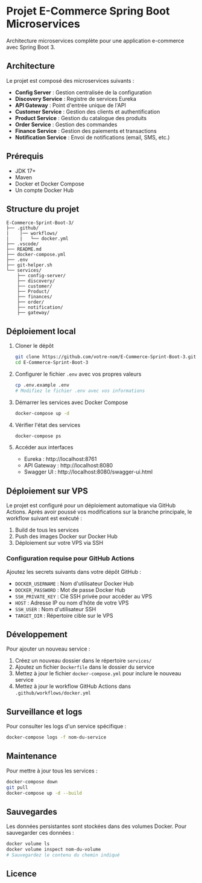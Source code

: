 # Projet E-Commerce Spring Boot Microservices

Architecture microservices complète pour une application e-commerce avec Spring Boot 3.

## Architecture

Le projet est composé des microservices suivants :

- **Config Server** : Gestion centralisée de la configuration
- **Discovery Service** : Registre de services Eureka 
- **API Gateway** : Point d'entrée unique de l'API
- **Customer Service** : Gestion des clients et authentification
- **Product Service** : Gestion du catalogue des produits
- **Order Service** : Gestion des commandes
- **Finance Service** : Gestion des paiements et transactions
- **Notification Service** : Envoi de notifications (email, SMS, etc.)

## Prérequis

- JDK 17+
- Maven
- Docker et Docker Compose
- Un compte Docker Hub

## Structure du projet

```
E-Commerce-Sprint-Boot-3/
├── .github/
|    |── workflows/
|    |   └── docker.yml
├── .vscode/
├── README.md
├── docker-compose.yml
├── .env
├── git-helper.sh
└── services/
    ├── config-server/
    ├── discovery/
    ├── customer/
    ├── Product/
    ├── finances/
    ├── order/
    ├── notification/
    ├── gateway/
```

## Déploiement local

1. Cloner le dépôt
   ```bash
   git clone https://github.com/votre-nom/E-Commerce-Sprint-Boot-3.git
   cd E-Commerce-Sprint-Boot-3
   ```

2. Configurer le fichier `.env` avec vos propres valeurs
   ```bash
   cp .env.example .env
   # Modifiez le fichier .env avec vos informations
   ```

3. Démarrer les services avec Docker Compose
   ```bash
   docker-compose up -d
   ```

4. Vérifier l'état des services
   ```bash
   docker-compose ps
   ```

5. Accéder aux interfaces
   - Eureka : http://localhost:8761
   - API Gateway : http://localhost:8080
   - Swagger UI : http://localhost:8080/swagger-ui.html

## Déploiement sur VPS

Le projet est configuré pour un déploiement automatique via GitHub Actions. Après avoir poussé vos modifications sur la branche principale, le workflow suivant est exécuté :

1. Build de tous les services
2. Push des images Docker sur Docker Hub
3. Déploiement sur votre VPS via SSH

### Configuration requise pour GitHub Actions

Ajoutez les secrets suivants dans votre dépôt GitHub :

- `DOCKER_USERNAME` : Nom d'utilisateur Docker Hub
- `DOCKER_PASSWORD` : Mot de passe Docker Hub
- `SSH_PRIVATE_KEY` : Clé SSH privée pour accéder au VPS
- `HOST` : Adresse IP ou nom d'hôte de votre VPS
- `SSH_USER` : Nom d'utilisateur SSH
- `TARGET_DIR` : Répertoire cible sur le VPS

## Développement

Pour ajouter un nouveau service :

1. Créez un nouveau dossier dans le répertoire `services/`
2. Ajoutez un fichier `Dockerfile` dans le dossier du service
3. Mettez à jour le fichier `docker-compose.yml` pour inclure le nouveau service
4. Mettez à jour le workflow GitHub Actions dans `.github/workflows/docker.yml`

## Surveillance et logs

Pour consulter les logs d'un service spécifique :
```bash
docker-compose logs -f nom-du-service
```

## Maintenance

Pour mettre à jour tous les services :
```bash
docker-compose down
git pull
docker-compose up -d --build
```

## Sauvegardes

Les données persistantes sont stockées dans des volumes Docker. Pour sauvegarder ces données :
```bash
docker volume ls
docker volume inspect nom-du-volume
# Sauvegardez le contenu du chemin indiqué
```

## Licence
